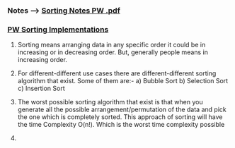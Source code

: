 ### Notes --> [Sorting Notes PW .pdf](https://github.com/user-attachments/files/17989443/2nd.march.pdf)
### [PW Sorting Implementations](https://github.com/singhsanket143/Data-Structures-Algorithms-Problem-Solving/tree/master/4.Sorting)

1. Sorting means arranging data in any specific order it could be in increasing or in decreasing order. But, generally people means in increasing order.

2. For different-different use cases there are different-different sorting algorithm that exist. Some of them are:-
   a) Bubble Sort
   b) Selection Sort
   c) Insertion Sort

3. The worst possible sorting algorithm that exist is that when you generate all the possible arrangement/permutation of the data and pick the one which is completely sorted. This approach of sorting will have the time Complexity O(n!). Which is the worst time complexity possible

4. 


